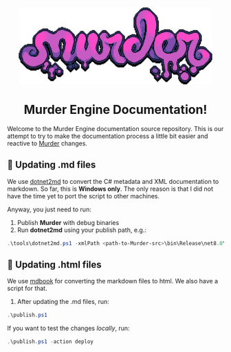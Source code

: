 <p align="center">
<img width="450" src="media/logo-8x-1.png" alt="Murder logo">
</p>

<h1 align="center">Murder Engine Documentation!</h1>

Welcome to the Murder Engine documentation source repository. This is our attempt to try to make the documentation process a little bit easier and reactive to [Murder](https://github.com/isadorasophia/murder) changes.

## 🍡 Updating .md files
We use [dotnet2md](https://github.com/isadorasophia/dotnet2md) to convert the C# metadata and XML documentation to markdown. So far, this is **Windows only**. The only reason is that I did not have the time yet to port the script to other machines.

Anyway, you just need to run:
1. Publish **Murder** with debug binaries
2. Run **dotnet2md** using your publish path, e.g.:
```ps1
.\tools\dotnet2md.ps1 -xmlPath <path-to-Murder-src>\bin\Release\net8.0\publish
```

## 🍭 Updating .html files
We use [mdbook](https://github.com/rust-lang/mdBook) for converting the markdown files to html. We also have a script for that.

1. After updating the .md files, run:
```ps1
.\publish.ps1
```

If you want to test the changes _locally_, run:
```ps1
.\publish.ps1 -action deploy
```

